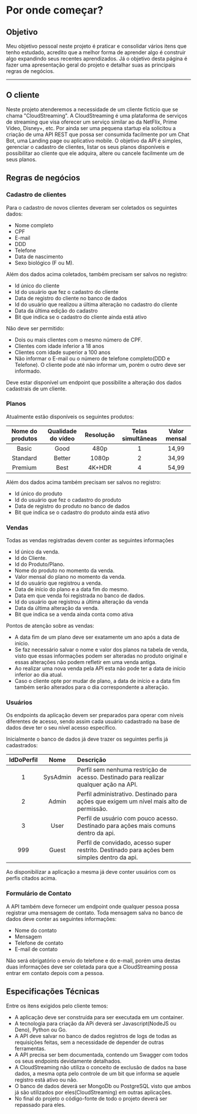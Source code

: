 # Por onde começar?

## Objetivo

Meu objetivo pessoal neste projeto é praticar e consolidar vários itens que tenho estudado, acredito que a melhor forma de aprender algo é construir algo expandindo seus recentes aprendizados. Já o objetivo desta página é fazer uma apresentação geral do projeto e detalhar suas as principais regras de negócios.

---

## O cliente

Neste projeto atenderemos a necessidade de um cliente fictício que se chama "CloudStreaming". A CloudStreaming é uma plataforma de serviços de streaming que visa oferecer um serviço similar ao da NetFlix, Prime Vídeo, Disney+, etc. Por ainda ser uma pequena startup ela solicitou a criação de uma API REST que possa ser consumida facilmente por um Chat Bot, uma Landing page ou aplicativo mobile. O objetivo da API é simples, gerenciar o cadastro de clientes, listar os seus planos disponíveis e possibilitar ao cliente que ele adquira, altere ou cancele facilmente um de seus planos.

## Regras de negócios

### Cadastro de clientes

Para o cadastro de novos clientes deveram ser coletados os seguintes dados:

- Nome completo
- CPF
- E-mail
- DDD
- Telefone
- Data de nascimento
- Sexo biológico (F ou M).

Além dos dados acima coletados, também precisam ser salvos no registro:

- Id único do cliente
- Id do usuário que fez o cadastro do cliente
- Data de registro do cliente no banco de dados
- Id do usuário que realizou a última alteração no cadastro do cliente
- Data da última edição do cadastro
- Bit que indica se o cadastro do cliente ainda está ativo

Não deve ser permitido:

- Dois ou mais clientes com o mesmo número de CPF.
- Clientes com idade inferior a 18 anos
- Clientes com idade superior a 100 anos
- Não informar o E-mail ou o número de telefone completo(DDD e Telefone). O cliente pode até não informar um, porém o outro deve ser informado.

Deve estar disponível um endpoint que possibilite a alteração dos dados cadastrais de um cliente.

### Planos

Atualmente estão disponíveis os seguintes produtos:

| Nome do produtos | Qualidade do vídeo | Resolução | Telas simultâneas | Valor mensal |
| :--------------: | :----------------: | :-------: | :---------------: | :----------: |
|      Basic       |        Good        |   480p    |         1         |    14,99     |
|     Standard     |       Better       |   1080p   |         2         |    34,99     |
|     Premium      |        Best        |  4K+HDR   |         4         |    54,99     |

Além dos dados acima também precisam ser salvos no registro:

- Id único do produto
- Id do usuário que fez o cadastro do produto
- Data de registro do produto no banco de dados
- Bit que indica se o cadastro do produto ainda está ativo

### Vendas

Todas as vendas registradas devem conter as seguintes informações

- Id único da venda.
- Id do Cliente.
- Id do Produto/Plano.
- Nome do produto no momento da venda.
- Valor mensal do plano no momento da venda.
- Id do usuário que registrou a venda.
- Data de início do plano e a data fim do mesmo.
- Data em que venda foi registrada no banco de dados.
- Id do usuário que registrou a última alteração da venda
- Data da última alteração da venda.
- Bit que indica se a venda ainda conta como ativa

Pontos de atenção sobre as vendas:

- A data fim de um plano deve ser exatamente um ano após a data de início.
- Se faz necessário salvar o nome e valor dos planos na tabela de venda, visto que essas informações podem ser alteradas no produto original e essas alterações não podem refletir em uma venda antiga.
- Ao realizar uma nova venda pela API esta não pode ter a data de início inferior ao dia atual.
- Caso o cliente opte por mudar de plano, a data de início e a data fim também serão alterados para o dia correspondente a alteração.

### Usuários

Os endpoints da aplicação devem ser preparados para operar com níveis diferentes de acesso, sendo assim cada usuário cadastrado na base de dados deve ter o seu nível acesso específico.

Inicialmente o banco de dados já deve trazer os seguintes perfis já cadastrados:

| IdDoPerfil |   Nome   | Descrição                                                                                   |
| :--------: | :------: | :------------------------------------------------------------------------------------------ |
|     1      | SysAdmin | Perfil sem nenhuma restrição de acesso. Destinado para realizar qualquer ação na API.       |
|     2      |  Admin   | Perfil administrativo. Destinado para ações que exigem um nível mais alto de permissão.     |
|     3      |   User   | Perfil de usuário com pouco acesso. Destinado para ações mais comuns dentro da api.         |
|    999     |  Guest   | Perfil de convidado, acesso super restrito. Destinado para ações bem simples dentro da api. |

Ao disponibilizar a aplicação a mesma já deve conter usuários com os perfis citados acima.

### Formulário de Contato

A API também deve fornecer um endpoint onde qualquer pessoa possa registrar uma mensagem de contato. Toda mensagem salva no banco de dados deve conter as seguintes informações:

- Nome do contato
- Mensagem
- Telefone de contato
- E-mail de contato

Não será obrigatório o envio do telefone e do e-mail, porém uma destas duas informações deve ser coletada para que a CloudStreaming possa entrar em contato depois com a pessoa.

## Especificações Técnicas

Entre os itens exigidos pelo cliente temos:

- A aplicação deve ser construída para ser executada em um container.
- A tecnologia para criação da APi deverá ser Javascript(NodeJS ou Deno), Python ou Go.
- A API deve salvar no banco de dados registros de logs de todas as requisições feitas, sem a necessidade de depender de outras ferramentas.
- A API precisa ser bem documentada, contendo um Swagger com todos os seus endpoints devidamente detalhados.
- A CloudStreaming não utiliza o conceito de exclusão de dados na base dados, a mesma opta pelo controle de um bit que informa se aquele registro está ativo ou não.
- O banco de dados deverá ser MongoDb ou PostgreSQL visto que ambos já são utilizados por eles(CloudStreaming) em outras aplicações.
- No final do projeto o código-fonte de todo o projeto deverá ser repassado para eles.
